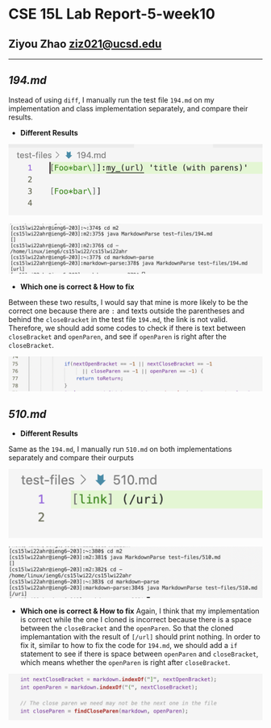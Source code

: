 __CSE 15L Lab Report-5-week10__
=========
## Ziyou Zhao ziz021@ucsd.edu

***

## _**194.md**_

Instead of using `diff`, I manually run the test file `194.md` on my implementation and class implementation separately, and compare their results.

- **Different Results**

![Image](https://github.com/Jameszzyyyyy/cse15l-lab-reports/blob/main/lab5/194test.png?raw=true)

![Image](https://github.com/Jameszzyyyyy/cse15l-lab-reports/blob/main/lab5/194.png?raw=true)

- **Which one is correct & How to fix**

Between these two results, I would say that mine is more likely to be the correct one because there are `:` and texts outside the parentheses and behind the `closeBracket` in the test file `194.md`, the link is not valid. Therefore, we should add some codes to check if there is text between `closeBracket` and `openParen`, and see if `openParen` is right after the `closeBracket`.

![Image](https://github.com/Jameszzyyyyy/cse15l-lab-reports/blob/main/lab5/194fix.png?raw=true)


## _**510.md**_

- **Different Results**

Same as the `194.md`, I manually run `510.md` on both implementations separately and compare their ourputs

![Image](https://github.com/Jameszzyyyyy/cse15l-lab-reports/blob/main/lab5/510test.png?raw=true)

![Image](https://github.com/Jameszzyyyyy/cse15l-lab-reports/blob/main/lab5/510.png?raw=true)

- **Which one is correct & How to fix**
Again, I think that my implementation is correct while the one I cloned is incorrect because there is a space between the `closeBracket` and the `openParen`. So that the cloned implemantation with the result of `[/url]` should print nothing. In order to fix it, similar to how to fix the code for `194.md`, we should add a `if` statement to see if there is space between `openParen` and `closeBracket`, which means whether the `openParen` is right after `closeBracket`.

![Image](https://github.com/Jameszzyyyyy/cse15l-lab-reports/blob/main/lab5/510fix.png?raw=true)